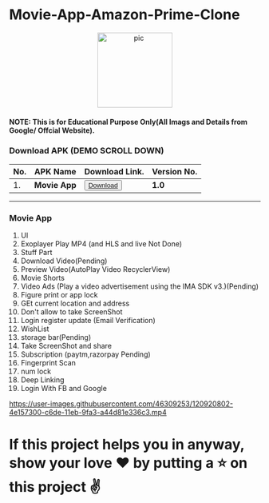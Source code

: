 # Movie-App-Amazon-Prime-Clone
<p align="center"> <img src="https://www.pixeldev.in/assets/img/logos.png" alt="pic" width="150" height="150"></p>

#### NOTE: This is for Educational Purpose Only(All Imags and Details from Google/ Offcial Website).

### Download APK (DEMO SCROLL DOWN)

|  No. | APK Name  | Download Link.  | Version No.|
| ------------ | ------------ | ------------ |------------|
|   1.     | **Movie App** |  <button>[Download](https://github.com/Dinesh2510/Movie-App-Amazon-Prime-Clone-/raw/master/app-debug.apk) </button> | **1.0** |


------------
### Movie App 
1. UI 
2. Exoplayer Play MP4 (and HLS and live Not Done)
3. Stuff Part
4. Download Video(Pending)
5. Preview Video(AutoPlay Video RecyclerView)
6. Movie Shorts
7. Video Ads (Play a video advertisement using the IMA SDK v3.)(Pending)
8. Figure print or app lock
9. GEt current location and address
10. Don't allow to take ScreenShot
11. Login register update (Email Verification)
12. WishList
13. storage bar(Pending)
14. Take ScreenShot and share
15. Subscription (paytm,razorpay Pending)
16. Fingerprint Scan
17. num lock
18. Deep Linking
19. Login With FB and Google

https://user-images.githubusercontent.com/46309253/120920802-4e157300-c6de-11eb-9fa3-a44d81e336c3.mp4




# If this project helps you in anyway, show your love ❤️ by putting a ⭐ on this project ✌️



